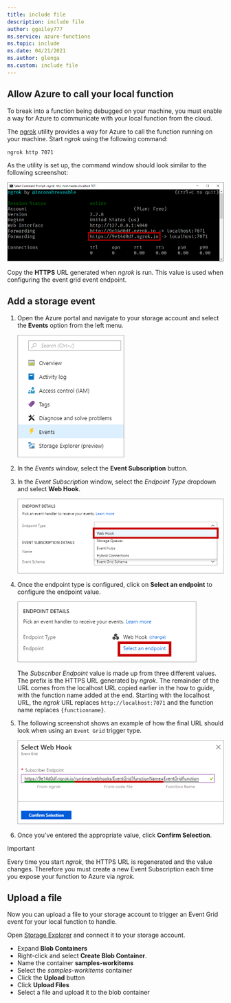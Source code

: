 ```yaml
---
title: include file
description: include file
author: ggailey777
ms.service: azure-functions
ms.topic: include
ms.date: 04/21/2021
ms.author: glenga
ms.custom: include file
---
```


## Allow Azure to call your local function

To break into a function being debugged on your machine, you must enable a way for Azure to communicate with your local function from the cloud.

The [ngrok](https://ngrok.com/) utility provides a way for Azure to call the function running on your machine. Start *ngrok* using the following command:

```bash
ngrok http 7071
```
As the utility is set up, the command window should look similar to the following screenshot:

![Screenshot that shows the Command Prompt after starting the "ngrok" utility.](./media/functions-event-grid-local-dev/functions-event-grid-local-dev-ngrok.png)

Copy the **HTTPS** URL generated when *ngrok* is run. This value is used when configuring the event grid event endpoint.

## Add a storage event

1. Open the Azure portal and navigate to your storage account and select the **Events** option from the left menu.

    ![Add storage account event](./media/functions-event-grid-local-dev/functions-event-grid-local-dev-add-event.png)

1. In the *Events* window, select the **Event Subscription** button. 

1. In the *Event Subscription* window, select the *Endpoint Type* dropdown and select **Web Hook**.

    ![Select subscription type](./media/functions-event-grid-local-dev/functions-event-grid-local-dev-event-subscription-type.png)

1. Once the endpoint type is configured, click on **Select an endpoint** to configure the endpoint value.

    ![Select endpoint type](./media/functions-event-grid-local-dev/functions-event-grid-local-dev-event-subscription-endpoint.png)

    The *Subscriber Endpoint* value is made up from three different values. The prefix is the HTTPS URL generated by *ngrok*. The  remainder of the URL comes from the localhost URL copied earlier in the how to guide, with the function name added at the end. Starting with the localhost URL, the *ngrok* URL replaces `http://localhost:7071` and the function name replaces `{functionname}`.

1. The following screenshot shows an example of how the final URL should look when using an `Event Grid` trigger type.

    ![Endpoint selection](./media/functions-event-grid-local-dev/functions-event-grid-local-dev-event-subscription-endpoint-selection.png)

1. Once you've entered the appropriate value, click **Confirm Selection**.

> [!IMPORTANT]
> Every time you start *ngrok*, the HTTPS URL is regenerated and the value changes. Therefore you must create a new Event Subscription each time you expose your function to Azure via *ngrok*.

## Upload a file

Now you can upload a file to your storage account to trigger an Event Grid event for your local function to handle. 

Open [Storage Explorer](https://azure.microsoft.com/features/storage-explorer/) and connect it to your storage account. 

- Expand **Blob Containers** 
- Right-click and select **Create Blob Container**.
- Name the container **samples-workitems**
- Select the *samples-workitems* container
- Click the **Upload** button
- Click **Upload Files**
- Select a file and upload it to the blob container

